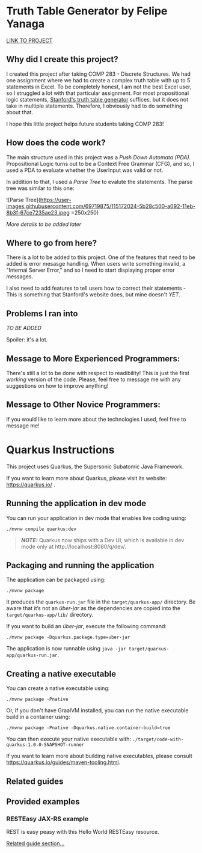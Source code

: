 # Truth Table Generator by Felipe Yanaga

[LINK TO PROJECT](https://rocky-savannah-36851.herokuapp.com)

## Why did I create this project? 

I created this project after taking COMP 283 - Discrete Structures. We had one assignment where we had to create a complex truth table with up to 5 statements in Excel. To be completely honest, I am not the best Excel user, so I struggled a lot with that particular assignment. For most propositional logic statements, [Stanford's truth table generator](https://web.stanford.edu/class/cs103/tools/truth-table-tool/) suffices, but it does not take in multiple statements. Therefore, I obviously had to do something about that. 

I hope this little project helps future students taking COMP 283!

## How does the code work? 

The main structure used in this project was a *Push Down Automata (PDA)*. Propositional Logic turns out to be a Context Free Grammar (CFG), and so, I used a PDA to evaluate whether the UserInput was valid or not. 

In addition to that, I used a *Parse Tree* to evalute the statements. The parse tree was similar to this one: 

![Parse Tree](https://user-images.githubusercontent.com/69719875/115172024-5b28c500-a092-11eb-8b3f-67ce7235ae23.jpeg =250x250)

*More details to be added later*

## Where to go from here? 

There is a lot to be added to this project. One of the features that need to be added is error mesasge handling. When users write something invalid, a "Internal Server Error," and so I need to start displaying proper error messages.

I also need to add features to tell users how to correct their statements - This is something that Stanford's website does, but mine doesn't *YET*.

## Problems I ran into

*TO BE ADDED*

Spoiler: it's a lot.

## Message to More Experienced Programmers:

There's still a lot to be done with respect to readibility! This is just the first *working* version of the code. Please, feel free to message me with any suggestions on how to improve anything!

## Message to Other Novice Programmers:

If you would like to learn more about the technologies I used, feel free to message me! 


# Quarkus Instructions

This project uses Quarkus, the Supersonic Subatomic Java Framework.

If you want to learn more about Quarkus, please visit its website: https://quarkus.io/ .

## Running the application in dev mode

You can run your application in dev mode that enables live coding using:
```shell script
./mvnw compile quarkus:dev
```

> **_NOTE:_**  Quarkus now ships with a Dev UI, which is available in dev mode only at http://localhost:8080/q/dev/.

## Packaging and running the application

The application can be packaged using:
```shell script
./mvnw package
```
It produces the `quarkus-run.jar` file in the `target/quarkus-app/` directory.
Be aware that it’s not an _über-jar_ as the dependencies are copied into the `target/quarkus-app/lib/` directory.

If you want to build an _über-jar_, execute the following command:
```shell script
./mvnw package -Dquarkus.package.type=uber-jar
```

The application is now runnable using `java -jar target/quarkus-app/quarkus-run.jar`.

## Creating a native executable

You can create a native executable using: 
```shell script
./mvnw package -Pnative
```

Or, if you don't have GraalVM installed, you can run the native executable build in a container using: 
```shell script
./mvnw package -Pnative -Dquarkus.native.container-build=true
```

You can then execute your native executable with: `./target/code-with-quarkus-1.0.0-SNAPSHOT-runner`

If you want to learn more about building native executables, please consult https://quarkus.io/guides/maven-tooling.html.

## Related guides


## Provided examples

### RESTEasy JAX-RS example

REST is easy peasy with this Hello World RESTEasy resource.

[Related guide section...](https://quarkus.io/guides/getting-started#the-jax-rs-resources)
